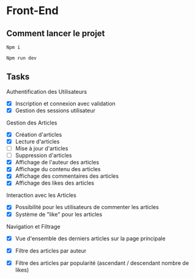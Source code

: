 # Front-End

## Comment lancer le projet
```
Npm i
```
```
Npm run dev
```

## Tasks

Authentification des Utilisateurs
- [x] Inscription et connexion avec validation
- [x] Gestion des sessions utilisateur

Gestion des Articles
- [x] Création d'articles
- [x] Lecture d'articles
- [ ] Mise à jour d'articles
- [ ] Suppression d'articles
- [x] Affichage de l'auteur des articles
- [x] Affichage du contenu des articles
- [x] Affichage des commentaires des articles
- [x] Affichage des likes des articles

Interaction avec les Articles
- [x] Possibilité pour les utilisateurs de commenter les articles
- [x] Système de "like" pour les articles

Navigation et Filtrage
- [x] Vue d'ensemble des derniers articles sur la page principale
- [x] Filtre des articles par auteur
- [x] Filtre des articles par popularité (ascendant / descendant nombre de likes)

